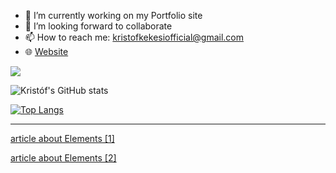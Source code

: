 - 🔭 I’m currently working on my Portfolio site
- 👯 I’m looking forward to collaborate
- 📫 How to reach me: kristofkekesiofficial@gmail.com
- 🌐 [Website][website]

<p><img align="center" src="https://github-readme-streak-stats.herokuapp.com/?user=KristofKekesi&"/></p>

![Kristóf's GitHub stats](https://github-readme-stats.vercel.app/api?username=KristofKekesi&show_icons=true&title_color=eb8c10&icon_color=eb8c10)


[![Top Langs](https://github-readme-stats.vercel.app/api/top-langs/?username=KristofKekesi&title_color=eb8c10)](https://github.com/anuraghazra/github-readme-stats&card_width=100px)

[website]: https://www.kekesi.dev
[elements]: https://github.com/KristofKekesi/Elements/blob/master/README.md
[nasamira]: https://github.com/KristofKekesi/NASA-Mira/blob/master/README.md
[preacher]: https://github.com/KristofKekesi/Preacher/blob/master/README.md

---

[article about Elements [1]](https://flutterfix.com/a-flutter-app-to-track-the-chemistry-chemical-elements/)

[article about Elements [2]](https://morioh.com/p/20193610819c)
